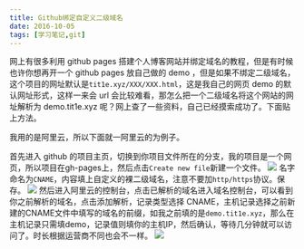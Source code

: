 ```yaml
---
title: Github绑定自定义二级域名
date: 2016-10-05
tags: [学习笔记,git]
---
```

网上有很多利用 github pages 搭建个人博客网站并绑定域名的教程，但是有时候也许你想再开一个 github pages 放自己做的 demo ，但是如果不绑定二级域名，这个项目的网址默认是`tit1e.xyz/XXX/XXX.html`，这是我自己的网页 demo 的默认网址形式，这样一来会 url 会比较难看，那怎么把一个二级域名将这个网站的网址解析为 demo.tit1e.xyz 呢？网上查了一些资料，自己已经摸索成功了。下面贴上方法。

我用的是阿里云，所以下面就一阿里云的为例子。
<!--more-->
首先进入 github 的项目主页，切换到你项目文件所在的分支，我的项目是一个网页，所以项目在gh-pages上，然后点击`Create new file`新建一个文件。
![](https://personal-1251959693.cos.ap-chengdu.myqcloud.com/2018-12-15-d3407294-8b08-11e6-929d-bc15c3716c5e.jpeg)
名字命名为`CNAME`，内容填上自定义的裸二级域名，注意不要加`http/https`协议。保存。
![](https://personal-1251959693.cos.ap-chengdu.myqcloud.com/2018-12-15-d37be4fa-8b08-11e6-8106-bf099bfcd374.jpeg)
然后进入阿里云的控制台，点击已解析的域名进入域名控制台，可以看到你之前解析的域名，点击添加解析，记录类型选择 CNAME，主机记录选择之前新建的CNAME文件中填写的域名的前缀，如我之前填的是`demo.tit1e.xyz`，那么在主机记录只需填demo，记录值则填你的主机IP，然后确认，等待几分钟就可以访问了。时长根据运营商不同也会不一样。
![](https://personal-1251959693.cos.ap-chengdu.myqcloud.com/2018-12-15-d3a77728-8b08-11e6-8b0d-068bef2a488f.jpeg)